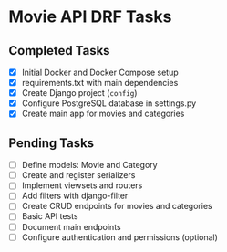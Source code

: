 # Movie API DRF Tasks

## Completed Tasks
- [x] Initial Docker and Docker Compose setup
- [x] requirements.txt with main dependencies
- [x] Create Django project (`config`)
- [x] Configure PostgreSQL database in settings.py
- [x] Create main app for movies and categories

## Pending Tasks
- [ ] Define models: Movie and Category
- [ ] Create and register serializers
- [ ] Implement viewsets and routers
- [ ] Add filters with django-filter
- [ ] Create CRUD endpoints for movies and categories
- [ ] Basic API tests
- [ ] Document main endpoints
- [ ] Configure authentication and permissions (optional) 